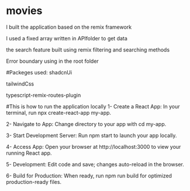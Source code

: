 # movies
I built the application based on the remix framework

I used a fixed array written in APIfolder to get data

the search feature built using remix filtering and searching methods

Error boundary using in the root folder


#Packeges used:
shadcnUi

tailwindCss

typescript-remix-routes-plugin



#This is how to run the application locally 
1- Create a React App: In your terminal, run npx create-react-app my-app.

2- Navigate to App: Change directory to your app with cd my-app.

3- Start Development Server: Run npm start to launch your app locally.

4- Access App: Open your browser at http://localhost:3000 to view your running React app.

5- Development: Edit code and save; changes auto-reload in the browser.

6- Build for Production: When ready, run npm run build for optimized production-ready files.

